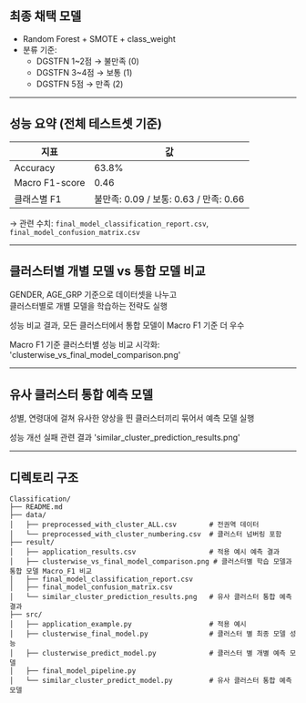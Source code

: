 ## 최종 채택 모델

- Random Forest + SMOTE + class_weight
- 분류 기준:  
  - DGSTFN 1~2점 → 불만족 (0)  
  - DGSTFN 3~4점 → 보통 (1)  
  - DGSTFN 5점 → 만족 (2)

---

## 성능 요약 (전체 테스트셋 기준)

| 지표 | 값 |
|------|-----|
| Accuracy | 63.8% |
| Macro F1-score | 0.46 |
| 클래스별 F1 | 불만족: 0.09 / 보통: 0.63 / 만족: 0.66 |

→ 관련 수치: `final_model_classification_report.csv`, `final_model_confusion_matrix.csv`

---

## 클러스터별 개별 모델 vs 통합 모델 비교

GENDER, AGE_GRP 기준으로 데이터셋을 나누고  
클러스터별로 개별 모델을 학습하는 전략도 실행  

성능 비교 결과, 모든 클러스터에서 통합 모델이 Macro F1 기준 더 우수

Macro F1 기준 클러스터별 성능 비교 시각화: 'clusterwise_vs_final_model_comparison.png'

---

## 유사 클러스터 통합 예측 모델

성별, 연령대에 걸쳐 유사한 양상을 띈 클러스터끼리 묶어서 예측 모델 실행

성능 개선 실패
관련 결과 'similar_cluster_prediction_results.png'

---

## 디렉토리 구조

```
Classification/
├── README.md
├── data/
│   ├── preprocessed_with_cluster_ALL.csv        # 전권역 데이터
│   └── preprocessed_with_cluster_numbering.csv  # 클러스터 넘버링 포함
├── result/ 
│   ├── application_results.csv                  # 적용 예시 예측 결과
│   ├── clusterwise_vs_final_model_comparison.png # 클러스터별 학습 모델과 통합 모델 Macro_F1 비교
│   ├── final_model_classification_report.csv    
│   ├── final_model_confusion_matrix.csv         
│   └── similar_cluster_prediction_results.png   # 유사 클러스터 통합 예측 결과
├── src/  
│   ├── application_example.py                   # 적용 예시
│   ├── clusterwise_final_model.py               # 클러스터 별 최종 모델 성능
│   ├── clusterwise_predict_model.py             # 클러스터 별 개별 예측 모델
│   ├── final_model_pipeline.py                  
│   └── similar_cluster_predict_model.py         # 유사 클러스터 통합 예측 모델
```
